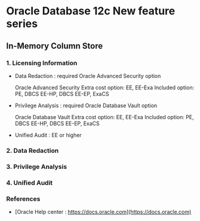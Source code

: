 # Oracle Database 12c New feature series

## In-Memory Column Store

### 1. Licensing Information


 - Data Redaction : required Oracle Advanced Security option
 
    Oracle Advanced Security
    Extra cost option: EE, EE-Exa
    Included option: PE, DBCS EE-HP, DBCS EE-EP, ExaCS

 - Privilege Analysis : required  Oracle Database Vault option
   
   Oracle Database Vault 
   Extra cost option: EE, EE-Exa
   Included option: PE, DBCS EE-HP, DBCS EE-EP, ExaCS

 - Unified Audit : EE or higher


### 2. Data Redaction


### 3. Privilege Analysis


### 4. Unified Audit






### References
 - [Oracle Help center : https://docs.oracle.com](https://docs.oracle.com)
